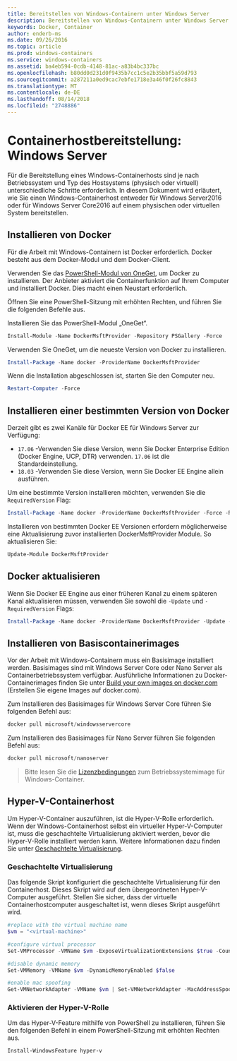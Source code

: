 ```yaml
---
title: Bereitstellen von Windows-Containern unter Windows Server
description: Bereitstellen von Windows-Containern unter Windows Server
keywords: Docker, Container
author: enderb-ms
ms.date: 09/26/2016
ms.topic: article
ms.prod: windows-containers
ms.service: windows-containers
ms.assetid: ba4eb594-0cdb-4148-81ac-a83b4bc337bc
ms.openlocfilehash: b80dd0d231d0f9435b7cc1c5e2b35bbf5a59d793
ms.sourcegitcommit: a287211a0ed9cac7ebfe1718e3a46f0f26fc8843
ms.translationtype: MT
ms.contentlocale: de-DE
ms.lasthandoff: 08/14/2018
ms.locfileid: "2748886"
---
```

# <a name="container-host-deployment---windows-server"></a>Containerhostbereitstellung: Windows Server

Für die Bereitstellung eines Windows-Containerhosts sind je nach Betriebssystem und Typ des Hostsystems (physisch oder virtuell) unterschiedliche Schritte erforderlich. In diesem Dokument wird erläutert, wie Sie einen Windows-Containerhost entweder für Windows Server2016 oder für Windows Server Core2016 auf einem physischen oder virtuellen System bereitstellen.

## <a name="install-docker"></a>Installieren von Docker

Für die Arbeit mit Windows-Containern ist Docker erforderlich. Docker besteht aus dem Docker-Modul und dem Docker-Client. 

Verwenden Sie das [PowerShell-Modul von OneGet](https://github.com/OneGet/MicrosoftDockerProvider), um Docker zu installieren. Der Anbieter aktiviert die Containerfunktion auf Ihrem Computer und installiert Docker. Dies macht einen Neustart erforderlich. 

Öffnen Sie eine PowerShell-Sitzung mit erhöhten Rechten, und führen Sie die folgenden Befehle aus.

Installieren Sie das PowerShell-Modul „OneGet“.

```PowerShell
Install-Module -Name DockerMsftProvider -Repository PSGallery -Force
```

Verwenden Sie OneGet, um die neueste Version von Docker zu installieren.

```PowerShell
Install-Package -Name docker -ProviderName DockerMsftProvider
```

Wenn die Installation abgeschlossen ist, starten Sie den Computer neu.

```PowerShell
Restart-Computer -Force
```

## <a name="install-a-specific-version-of-docker"></a>Installieren einer bestimmten Version von Docker

Derzeit gibt es zwei Kanäle für Docker EE für Windows Server zur Verfügung:

* `17.06` -Verwenden Sie diese Version, wenn Sie Docker Enterprise Edition (Docker Engine, UCP, DTR) verwenden. `17.06` ist die Standardeinstellung.
* `18.03` -Verwenden Sie diese Version, wenn Sie Docker EE Engine allein ausführen.

Um eine bestimmte Version installieren möchten, verwenden Sie die `RequiredVersion` Flag:

```PowerShell
Install-Package -Name docker -ProviderName DockerMsftProvider -Force -RequiredVersion 18.03
```

Installieren von bestimmten Docker EE Versionen erfordern möglicherweise eine Aktualisierung zuvor installierten DockerMsftProvider Module. So aktualisieren Sie:

```PowerShell
Update-Module DockerMsftProvider
```

## <a name="update-docker"></a>Docker aktualisieren

Wenn Sie Docker EE Engine aus einer früheren Kanal zu einem späteren Kanal aktualisieren müssen, verwenden Sie sowohl die `-Update` und `-RequiredVersion` Flags:

```PowerShell
Install-Package -Name docker -ProviderName DockerMsftProvider -Update -Force -RequiredVersion 18.03
```

## <a name="install-base-container-images"></a>Installieren von Basiscontainerimages

Vor der Arbeit mit Windows-Containern muss ein Basisimage installiert werden. Basisimages sind mit Windows Server Core oder Nano Server als Containerbetriebssystem verfügbar. Ausführliche Informationen zu Docker-Containerimages finden Sie unter [Build your own images on docker.com](https://docs.docker.com/engine/tutorials/dockerimages/) (Erstellen Sie eigene Images auf docker.com).

Zum Installieren des Basisimages für Windows Server Core führen Sie folgenden Befehl aus:

```PowerShell
docker pull microsoft/windowsservercore
```

Zum Installieren des Basisimages für Nano Server führen Sie folgenden Befehl aus:

```PowerShell
docker pull microsoft/nanoserver
```

> Bitte lesen Sie die [Lizenzbedingungen](../images-eula.md) zum Betriebssystemimage für Windows-Container.

## <a name="hyper-v-container-host"></a>Hyper-V-Containerhost

Um Hyper-V-Container auszuführen, ist die Hyper-V-Rolle erforderlich. Wenn der Windows-Containerhost selbst ein virtueller Hyper-V-Computer ist, muss die geschachtelte Virtualisierung aktiviert werden, bevor die Hyper-V-Rolle installiert werden kann. Weitere Informationen dazu finden Sie unter [Geschachtelte Virtualisierung]( https://msdn.microsoft.com/en-us/virtualization/hyperv_on_windows/user_guide/nesting).

### <a name="nested-virtualization"></a>Geschachtelte Virtualisierung

Das folgende Skript konfiguriert die geschachtelte Virtualisierung für den Containerhost. Dieses Skript wird auf dem übergeordneten Hyper-V-Computer ausgeführt. Stellen Sie sicher, dass der virtuelle Containerhostcomputer ausgeschaltet ist, wenn dieses Skript ausgeführt wird.

```PowerShell
#replace with the virtual machine name
$vm = "<virtual-machine>"

#configure virtual processor
Set-VMProcessor -VMName $vm -ExposeVirtualizationExtensions $true -Count 2

#disable dynamic memory
Set-VMMemory -VMName $vm -DynamicMemoryEnabled $false

#enable mac spoofing
Get-VMNetworkAdapter -VMName $vm | Set-VMNetworkAdapter -MacAddressSpoofing On
```

### <a name="enable-the-hyper-v-role"></a>Aktivieren der Hyper-V-Rolle

Um das Hyper-V-Feature mithilfe von PowerShell zu installieren, führen Sie den folgenden Befehl in einem PowerShell-Sitzung mit erhöhten Rechten aus.

```PowerShell
Install-WindowsFeature hyper-v
```
